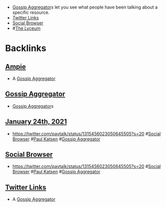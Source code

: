 - [Gossip Aggregator](<Gossip Aggregator.md>)s let you see what people have been talking about a specific resource.
- [Twitter Links](<Twitter Links.md>)
- [Social Browser](<Social Browser.md>)
- #[The Lyceum](<The Lyceum.md>)

# Backlinks
## [Ampie](<Ampie.md>)
- A [Gossip Aggregator](<Gossip Aggregator.md>)

## [Gossip Aggregator](<Gossip Aggregator.md>)
- [Gossip Aggregator](<Gossip Aggregator.md>)s

## [January 24th, 2021](<January 24th, 2021.md>)
- https://twitter.com/pavtalk/status/1315456023050645505?s=20 #[Social Browser](<Social Browser.md>) #[Paul Katsen](<Paul Katsen.md>) #[Gossip Aggregator](<Gossip Aggregator.md>)

## [Social Browser](<Social Browser.md>)
- https://twitter.com/pavtalk/status/1315456023050645505?s=20 #[Social Browser](<Social Browser.md>) #[Paul Katsen](<Paul Katsen.md>) #[Gossip Aggregator](<Gossip Aggregator.md>)

## [Twitter Links](<Twitter Links.md>)
- A [Gossip Aggregator](<Gossip Aggregator.md>)

